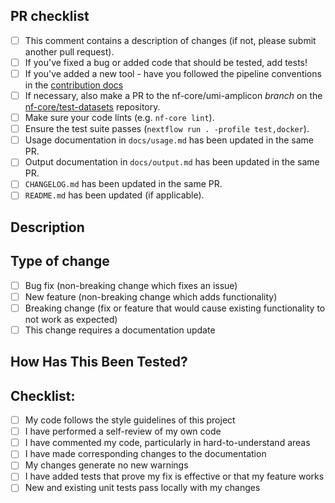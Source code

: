 ## PR checklist

- [ ] This comment contains a description of changes (if not, please submit another pull request).
- [ ] If you've fixed a bug or added code that should be tested, add tests!
- [ ] If you've added a new tool - have you followed the pipeline conventions in the [contribution docs](https://github.com/nf-core/umi-amplicon/tree/master/.github/CONTRIBUTING.md)
- [ ] If necessary, also make a PR to the nf-core/umi-amplicon _branch_ on the [nf-core/test-datasets](https://github.com/nf-core/test-datasets) repository.
- [ ] Make sure your code lints (e.g. `nf-core lint`).
- [ ] Ensure the test suite passes (`nextflow run . -profile test,docker`).
- [ ] Usage documentation in `docs/usage.md` has been updated in the same PR.
- [ ] Output documentation in `docs/output.md` has been updated in the same PR.
- [ ] `CHANGELOG.md` has been updated in the same PR.
- [ ] `README.md` has been updated (if applicable).

## Description

<!--
Write a short description of your changes here.
-->

## Type of change

<!--
Please delete options that are not relevant.
-->

- [ ] Bug fix (non-breaking change which fixes an issue)
- [ ] New feature (non-breaking change which adds functionality)
- [ ] Breaking change (fix or feature that would cause existing functionality to not work as expected)
- [ ] This change requires a documentation update

## How Has This Been Tested?

<!--
Please describe the tests that you ran to verify your changes. Provide instructions so we can reproduce. Please also list any relevant details for your test configuration:

- [ ] Test A
- [ ] Test B
-->

## Checklist:

- [ ] My code follows the style guidelines of this project
- [ ] I have performed a self-review of my own code
- [ ] I have commented my code, particularly in hard-to-understand areas
- [ ] I have made corresponding changes to the documentation
- [ ] My changes generate no new warnings
- [ ] I have added tests that prove my fix is effective or that my feature works
- [ ] New and existing unit tests pass locally with my changes

